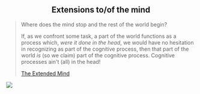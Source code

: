 <h2 align="center">Extensions to/of the mind</h2>

> Where does the mind stop and the rest of the world begin?
> 
>  If, as we confront some task, a part of the world functions as a process which, _were it done in the head_, we would have no hesitation in recognizing as part of the cognitive process, then that part of the world _is_ (so we claim) part of the cognitive process. Cognitive processes ain't (all) in the head! 
>
>  [The Extended Mind](https://consc.net/papers/extended.html)

<img src="https://count.lnfinite.space/repo/mind-ext.svg" />
